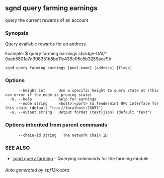 ## sgnd query farming earnings

query the current rewards of an account

### Synopsis

Query available rewards for an address.

Example:
$ <appd> query farming earnings cbridge-DAI/1 0xab5801a7d398351b8be11c439e05c5b3259aec9b

```
sgnd query farming earnings [pool-name] [address] [flags]
```

### Options

```
      --height int      Use a specific height to query state at (this can error if the node is pruning state)
  -h, --help            help for earnings
      --node string     <host>:<port> to Tendermint RPC interface for this chain (default "tcp://localhost:26657")
  -o, --output string   Output format (text|json) (default "text")
```

### Options inherited from parent commands

```
      --chain-id string   The network chain ID
```

### SEE ALSO

* [sgnd query farming](sgnd_query_farming.md)	 - Querying commands for the farming module

###### Auto generated by spf13/cobra
